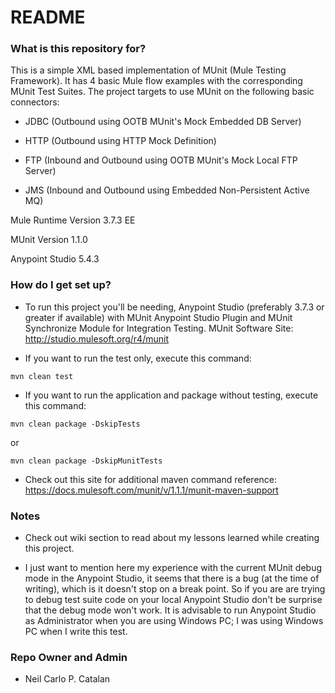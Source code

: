 # README #

### What is this repository for? ###

This is a simple XML based implementation of MUnit (Mule Testing Framework). It has 4 basic Mule flow examples with the corresponding MUnit Test Suites. The project targets to use MUnit on the following basic connectors:

*  JDBC (Outbound using OOTB MUnit's Mock Embedded DB Server)
 
*  HTTP (Outbound using HTTP Mock Definition)

*  FTP (Inbound and Outbound using OOTB MUnit's Mock Local FTP Server)

*  JMS (Inbound and Outbound using Embedded Non-Persistent Active MQ)

Mule Runtime Version 3.7.3 EE

MUnit Version 1.1.0

Anypoint Studio 5.4.3

### How do I get set up? ###

* To run this project you'll be needing, Anypoint Studio (preferably 3.7.3 or greater if available) with MUnit Anypoint Studio Plugin and MUnit Synchronize Module for Integration Testing. MUnit Software Site: http://studio.mulesoft.org/r4/munit

* If you want to run the test only, execute this command:

```
mvn clean test
```

* If you want to run the application and package without testing, execute this command:

```
mvn clean package -DskipTests
```
 or 
```
mvn clean package -DskipMunitTests
```


* Check out this site for additional maven command reference: https://docs.mulesoft.com/munit/v/1.1.1/munit-maven-support

### Notes ###

* Check out wiki section to read about my lessons learned while creating this project.

* I just want to mention here my experience with the current MUnit debug mode in the Anypoint Studio, it seems that there is a bug (at the time of writing), which is it doesn't stop on a break point. So if you are are trying to debug test suite code on your local Anypoint Studio don't be surprise that the debug mode won't work. It is advisable to run Anypoint Studio as Administrator when you are using Windows PC; I was using Windows PC when I write this test.

### Repo Owner and Admin ###

* Neil Carlo P. Catalan
